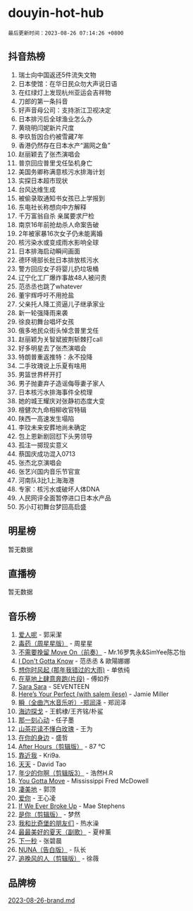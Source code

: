 # douyin-hot-hub

`最后更新时间：2023-08-26 07:14:26 +0800`

## 抖音热榜

1. 瑞士向中国返还5件流失文物
1. 日本使馆：在华日民众勿大声说日语
1. 在红绿灯上发现杭州亚运会吉祥物
1. 刀郎的第一条抖音
1. 好声音母公司：支持浙江卫视决定
1. 日本排污后全球渔业怎么办
1. 黄晓明闫妮新片尺度
1. 李玖哲因合约被雪藏7年
1. 香港仍然存在日本水产“漏网之鱼”
1. 赵丽颖去了张杰演唱会
1. 普京回应普里戈任坠机身亡
1. 美国务卿称满意核污水排海计划
1. 实探日本超市现状
1. 台风达维生成
1. 被偷录取通知书女孩已上学报到
1. 东电社长称想向中方解释
1. 千万富翁自杀 亲属要求尸检
1. 南京16年前抢劫杀人命案告破
1. 2年被家暴16次女子仍未能离婚
1. 核污染水或变成雨水影响全球
1. 日本排海启动瞬间画面
1. 德环境部长批日本排放核污水
1. 警方回应女子将婴儿扔垃圾桶
1. 辽宁化工厂爆炸事故48人被问责
1. 范丞丞也跳了whatever
1. 董宇辉呼吁不用抢盐
1. 父亲托人降工资逼儿子继承家业
1. 新一轮强降雨来袭
1. 徐良初舞台唱坏女孩
1. 俄多地民众街头悼念普里戈任
1. 赵丽颖为关智斌披荆斩棘打call
1. 好多明星去了张杰演唱会
1. 特朗普重返推特：永不投降
1. 二手玫瑰说上乐夏有啥用
1. 男篮世界杯开打
1. 男子抛妻弃子造谣侮辱妻子家人
1. 日本核污水排海事件全梳理
1. 她的城王耀庆对张静初态度大变
1. 檀健次九命相柳收官特辑
1. 陕西一高速发生塌陷
1. 李玟未来安葬地尚未确定
1. 包上恩新剧回怼下头男领导
1. 孤注一掷现实意义
1. 蔡国庆成功混入0713
1. 张杰北京演唱会
1. 张艺兴国内音乐节官宣
1. 河南队3比1上海海港
1. 专家：核污水或破坏人体DNA
1. 人民网评全面暂停进口日本水产品
1. 苏小玎初舞台梦回高启盛

## 明星榜

暂无数据

## 直播榜

暂无数据

## 音乐榜

1. [爱人呢](https://sf3-cdn-tos.douyinstatic.com/obj/tos-cn-ve-2774/2041dc10f3c442f1992b439a00eaf2ba) - 郭采潔
1. [毒药（周星星版）](https://sf6-cdn-tos.douyinstatic.com/obj/tos-cn-ve-2774/oAXunb2JtDTQMcBfaEkg8Be5IhZQCmGByB0V33) - 周星星
1. [不需要挽留 Move On（前奏）](https://sf6-cdn-tos.douyinstatic.com/obj/tos-cn-ve-2774/ooCBhgCCkF4nExzQL9WZSUbitfA8IsDkgQIYhe) - Mr.16罗隽永&SimYee陈芯怡
1. [I Don't Gotta Know](https://sf3-cdn-tos.douyinstatic.com/obj/tos-cn-ve-2774/o8nCfgMGwCsAvgDe5bzzaDQDFf6ksAUxrlFC8J) - 范丞丞 & 歐陽娜娜
1. [想你时风起 (那年我错过的大雨)](https://sf6-cdn-tos.douyinstatic.com/obj/tos-cn-ve-2774/ooR7G8ftDMzIgnxa0HbReM4CZ74qknQABLtHB1) - 单依纯
1. [在草地上肆意奔跑(片段)](https://sf3-cdn-tos.douyinstatic.com/obj/tos-cn-ve-2774/8831d494742f45dabdfa8adb8b817259) - 傅如乔
1. [Sara Sara](https://sf6-cdn-tos.douyinstatic.com/obj/tos-cn-ve-2774/oAceDXU2gVHZCQFrkrYmX8e5tUBxQPb6Bmd2nF) - SEVENTEEN
1. [Here’s Your Perfect (with salem ilese)](https://sf6-cdn-tos.douyinstatic.com/obj/tos-cn-ve-2774/076b1576c6c546598f803fe53da388a7) - Jamie Miller
1. [瞬（全曲汽水音乐听）-郑润泽](https://sf3-cdn-tos.douyinstatic.com/obj/tos-cn-ve-2774/o4Vb9eJZClCZTnRQYy0BRSeHGrDtrkrQgIBvQt) - 郑润泽
1. [海边探戈](https://sf6-cdn-tos.douyinstatic.com/obj/tos-cn-ve-2774/os9gE0VQCGqt6VQkZDyBBYvfSDY0QFe3vVmubn) - 王鹤棣/王齐铭/朴鲨
1. [那一刻心动](https://sf6-cdn-tos.douyinstatic.com/obj/tos-cn-ve-2774/4c0ed00133e3439592b4741c72acc6f3) - 任子墨
1. [山茶花读不懂白玫瑰](https://sf3-cdn-tos.douyinstatic.com/obj/tos-cn-ve-2774/osfn8B7DktrRHEPJgPCfDbw7QDQEkwC16BxZg9) - 王为
1. [在你的身边](https://sf3-cdn-tos.douyinstatic.com/obj/tos-cn-ve-2774/9dce2ee6c9f84c17a6d68458730d7ae8) - 盛哲
1. [After Hours（剪辑版）](https://sf6-cdn-tos.douyinstatic.com/obj/tos-cn-ve-2774/owgWztApWhImMFMpyEyQfAIyIusRBioqSgWk7T) - 87 ℃
1. [靠近我](https://sf3-cdn-tos.douyinstatic.com/obj/tos-cn-ve-2774/oMGCfQ3FZdrziXO1QC8zgfNXawBf91hGAIvUrY) - Kri9a.
1. [天天](https://sf3-cdn-tos.douyinstatic.com/obj/tos-cn-ve-2774/6b075c4856e34a60a1ef022c4a80dec5) - David Tao
1. [年少的你啊（剪辑版3）](https://sf6-cdn-tos.douyinstatic.com/obj/tos-cn-ve-2774/oo2vDGhzyAtN1QLfh5k1iBIpWAv2NOZQysM5tK) - 浩然H.R
1. [You Gotta Move](https://sf6-cdn-tos.douyinstatic.com/obj/tos-cn-ve-2774/a2b672af67514106b25cdfd6f1a8aad2) - Mississippi Fred McDowell
1. [凄美地](https://sf3-cdn-tos.douyinstatic.com/obj/tos-cn-ve-2774/oshF4RgFMhmTSa4jCaHNUXI0NetFtBBQBzBZdf) - 郭顶
1. [爱你](https://sf3-cdn-tos.douyinstatic.com/obj/tos-cn-ve-2774/738d8b240f1e4519b44cf31c84e02e24) - 王心凌
1. [If We Ever Broke Up](https://sf3-cdn-tos.douyinstatic.com/obj/tos-cn-ve-2774/o8onj5HDk0ImtBmO0URBfeyCDXQJMYkQ1gb8Zy) - Mae Stephens
1. [是你（剪辑版）](https://sf3-cdn-tos.douyinstatic.com/obj/tos-cn-ve-2774/46019dae783c4c969944217fe1cfafc4) - 梦然
1. [我和比奇堡的朋友们](https://sf3-cdn-tos.douyinstatic.com/obj/tos-cn-ve-2774/f0505db981ea4a6d91453a15924a82aa) - 热水澡
1. [最最美好的夏天（副歌）](https://sf3-cdn-tos.douyinstatic.com/obj/tos-cn-ve-2774/o4FMghDLZkPIkCutdrsXlbTHcaZztBfeCp9AFS) - 夏梓薰
1. [下一秒](https://sf3-cdn-tos.douyinstatic.com/obj/tos-cn-ve-2774/16eedda97153423db2501ff6373be86a) - 张碧晨
1. [NUNA（告白版）](https://sf6-cdn-tos.douyinstatic.com/obj/tos-cn-ve-2774/a65828cbd8ce41a78a430a58b49f4feb) - 队长
1. [追晚风的人（剪辑版）](https://sf3-cdn-tos.douyinstatic.com/obj/tos-cn-ve-2774/560835060af84ac29cd5c12e2a98f7eb) - 徐薇

## 品牌榜

[2023-08-26-brand.md](2023-08-26-brand.md)
